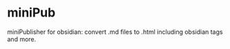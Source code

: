 # miniPub

miniPublisher for obsidian: convert .md files to .html including obsidian tags and more.

